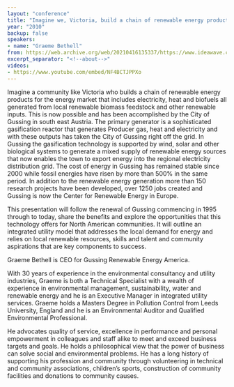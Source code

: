 ```yaml
---
layout: "conference"
title: "Imagine we, Victoria, build a chain of renewable energy products for the energy market"
year: "2010"
backup: false
speakers:
- name: "Graeme Bethell"
from: https://web.archive.org/web/20210416135337/https://www.ideawave.ca/the-conference/imagine-we-victoria-build-a-chain-of-renewable-energy-products-for-the-energy-market
excerpt_separator: "<!--about-->"
videos:
- https://www.youtube.com/embed/NF4BCTJPPXo
---
```


Imagine a community like Victoria who builds a chain of renewable energy
products for the energy market that includes electricity, heat and biofuels
all generated from local renewable biomass feedstock and other renewable
inputs. This is now possible and has been accomplished by the City of Gussing
in south east Austria. The primary generator is a sophisticated gasification
reactor that generates Producer gas, heat and electricity and with these
outputs has taken the City of Gussing right off the grid. In Gussing the
gasification technology is supported by wind, solar and other biological
systems to generate a mixed supply of renewable energy sources that now
enables the town to export energy into the regional electricity distribution
grid. The cost of energy in Gussing has remained stable since 2000 while
fossil energies have risen by more than 500% in the same period. In addition
to the renewable energy generation more than 150 research projects have been
developed, over 1250 jobs created and Gussing is now the Center for Renewable
Energy in Europe.  

This presentation will follow the renewal of Gussing commencing in 1995
through to today, share the benefits and explore the opportunities that this
technology offers for North American communities. It will outline an
integrated utility model that addresses the local demand for energy and relies
on local renewable resources, skills and talent and community aspirations that
are key components to success.

<!--about-->

Graeme Bethell is CEO for Gussing Renewable Energy America.

With 30 years of experience in the environmental consultancy and utility
industries, Graeme is both a Technical Specialist with a wealth of experience
in environmental management, sustainability, water and renewable energy and he
is an Executive Manager in integrated utility services. Graeme holds a Masters
Degree in Pollution Control from Leeds University, England and he is an
Environmental Auditor and Qualified Environmental Professional.  

He advocates quality of service, excellence in performance and personal
empowerment in colleagues and staff alike to meet and exceed business targets
and goals. He holds a philosophical view that the power of business can solve
social and environmental problems. He has a long history of supporting his
profession and community through volunteering in technical and community
associations, children’s sports, construction of community facilities and
donations to community causes.
